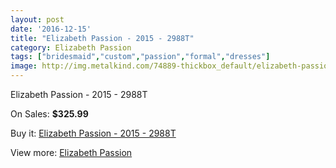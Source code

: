 ```yaml
---
layout: post
date: '2016-12-15'
title: "Elizabeth Passion - 2015 - 2988T"
category: Elizabeth Passion
tags: ["bridesmaid","custom","passion","formal","dresses"]
image: http://img.metalkind.com/74889-thickbox_default/elizabeth-passion-2015-2988t.jpg
---
```

Elizabeth Passion - 2015 - 2988T

On Sales: **$325.99**
<a href="https://www.metalkind.com/en/elizabeth-passion/18465-elizabeth-passion-2015-2988t.html"><amp-img layout="responsive" width="600" height="600" src="//img.metalkind.com/74889-thickbox_default/elizabeth-passion-2015-2988t.jpg" alt="Elizabeth Passion - 2015 - 2988T 0" /></a>

Buy it: [Elizabeth Passion - 2015 - 2988T](https://www.metalkind.com/en/elizabeth-passion/18465-elizabeth-passion-2015-2988t.html "Elizabeth Passion - 2015 - 2988T")

View more: [Elizabeth Passion](https://www.metalkind.com/en/43-elizabeth-passion "Elizabeth Passion")